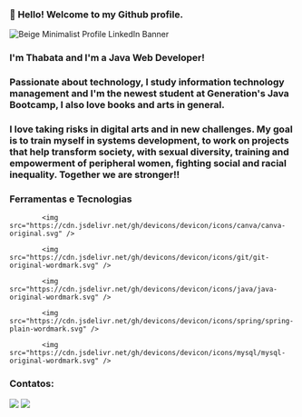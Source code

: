 ### 👋 Hello! Welcome to my Github profile.
![Beige Minimalist Profile LinkedIn Banner](https://user-images.githubusercontent.com/105953108/177396869-4b6b7263-2d9f-4bbb-83b4-28028a18e5a2.png)

### I'm Thabata and I'm a Java Web Developer!
### Passionate about technology, I study information technology management and I'm the newest student at Generation's Java Bootcamp, I also love books and arts in general.
### I love taking risks in digital arts and in new challenges. My goal is to train myself in systems development, to work on projects that help transform society, with sexual diversity, training and empowerment of peripheral women, fighting social and racial inequality. Together we are stronger!!

###  Ferramentas e Tecnologias
        
            <img src="https://cdn.jsdelivr.net/gh/devicons/devicon/icons/canva/canva-original.svg" />
          
            <img src="https://cdn.jsdelivr.net/gh/devicons/devicon/icons/git/git-original-wordmark.svg" />
          
            <img src="https://cdn.jsdelivr.net/gh/devicons/devicon/icons/java/java-original-wordmark.svg" />
          
            <img src="https://cdn.jsdelivr.net/gh/devicons/devicon/icons/spring/spring-plain-wordmark.svg" />
          
            <img src="https://cdn.jsdelivr.net/gh/devicons/devicon/icons/mysql/mysql-original-wordmark.svg" />
          
        
 ### Contatos:

<div>
<a href = "mailto:thabatadepaulaoliveira@gmail.com"><img src="https://img.shields.io/badge/Gmail-D14836?style=for-the-badge&logo=gmail&logoColor=white" target="_blank"></a>
<a href="https://linkedin.com/in/thabatadepaula/" target="_blank"><img src="https://img.shields.io/badge/-LinkedIn-%230077B5?style=for-the-badge&logo=linkedin&logoColor=white" target="_blank"></a>   
</div>
          

